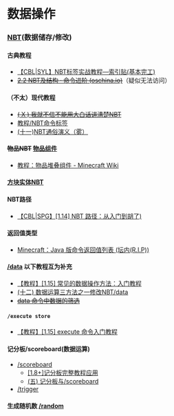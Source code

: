 # 数据操作

### [NBT](https://zh.minecraft.wiki/w/NBT%E6%A0%BC%E5%BC%8F)(数据储存/修改) 
#### 古典教程 
  - [【CBL|SYL】NBT标签实战教程—索引贴(基本完工) ](/save/78479.html)
  - [~~2.2 NBT及结构 · 命令进阶 (oschina.io)~~](https://mc-command.oschina.io/command-tutorial/output/common-format/nbt/nbt.html)（疑似无法访问）
#### （不太）现代教程 
  - [~~( X ) 我就不信不能用大白话讲清楚NBT~~](/save/1190947.html) 
  - [教程/NBT命令标签](https://zh.minecraft.wiki/w/教程/NBT命令标签)
  - [(十一)NBT通俗演义（雾）](https://www.bilibili.com/opus/947507675726348296)
#### ~~物品NBT~~ [物品组件](https://zh.minecraft.wiki/w/%E7%89%A9%E5%93%81%E5%A0%86%E5%8F%A0%E7%BB%84%E4%BB%B6)
  - [教程：物品堆叠组件 - Minecraft Wiki](https://zh.minecraft.wiki/w/Tutorial:%E7%89%A9%E5%93%81%E5%A0%86%E5%8F%A0%E7%BB%84%E4%BB%B6)

#### [方块实体NBT](https://zh.minecraft.wiki/w/%E6%96%B9%E5%9D%97%E5%AE%9E%E4%BD%93%E6%95%B0%E6%8D%AE%E6%A0%BC%E5%BC%8F)

#### NBT路径
  - [【CBL|SPG】[1.14] NBT 路径：从入门到胡了)](https://github.com/SPGoding/mcbbs-threads/blob/master/tutorials/nbt-path/markdown.md)

#### 返回值类型
  - [Minecraft：Java 版命令返回值列表 ](https://spgoding.com/command/2021/03/26/command-result-value.html) [(坛内(R.I.P))](/save/808124.html)
#### [/data](https://zh.minecraft.wiki/w/%E5%91%BD%E4%BB%A4/data) 以下教程互为补充
  - [【教程】[1.15] 常见的数据操作方法：入门教程](/save/993805.html)
  - [(十二) 数据运算三方法之一修改NBT/data](https://www.bilibili.com/read/cv36068052)
  - [~~data 命令中数据的筛选~~](/save/1220434.html)


#### <span id="execute_store">`/execute store`</span>
  - [【教程】[1.15] execute 命令入门教程 ](/save/989501.html)
#### 记分板/scoreboard(数据运算)<span id="scoreboard"></span>
  - [/scoreboard](https://zh.minecraft.wiki/w/%E5%91%BD%E4%BB%A4/scoreboard)
    - [[1.8+]记分板完整教程应用](/save/274969.html)
    - [(五) 记分板与/scoreboard](https://www.bilibili.com/read/cv34854289)
  - [/trigger](https://zh.minecraft.wiki/w/%E5%91%BD%E4%BB%A4/trigger)
#### 生成随机数 [/random](https://zh.minecraft.wiki/w/命令/random)

